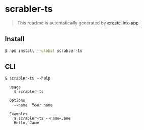 # scrabler-ts

> This readme is automatically generated by [create-ink-app](https://github.com/vadimdemedes/create-ink-app)


## Install

```bash
$ npm install --global scrabler-ts
```


## CLI

```
$ scrabler-ts --help

  Usage
    $ scrabler-ts

  Options
    --name  Your name

  Examples
    $ scrabler-ts --name=Jane
    Hello, Jane
```
